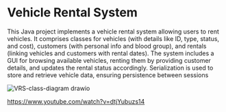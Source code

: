 # Vehicle Rental System


This Java project implements a vehicle rental system allowing users to rent vehicles. It
comprises classes for vehicles (with details like ID, type, status, and cost), customers
(with personal info and blood group), and rentals (linking vehicles and customers with
rental dates). The system includes a GUI for browsing available vehicles, renting them
by providing customer details, and updates the rental status accordingly. Serialization is
used to store and retrieve vehicle data, ensuring persistence between sessions


![VRS-class-diagram drawio](https://github.com/Naima006/Vehicle-Rental-System/assets/95029959/749d215e-0f59-45f6-8de5-951626a1ae22)


https://www.youtube.com/watch?v=dtjYubuzs14
